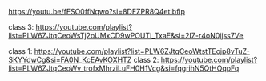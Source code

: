 https://youtu.be/fFSO0ffNqwo?si=8DFZPR8Q4etIbfip

class 3: https://youtube.com/playlist?list=PLW6ZJtqCeoWsTj2oUMxCD9wPOUTI_TxaE&si=2IZ-r4oN0jjss7Ve

class 1: https://youtube.com/playlist?list=PLW6ZJtqCeoWtstTEojp8vTuZ-SKYYdwCg&si=FA0N_KcEAvKOXHTZ
class 2: https://youtube.com/playlist?list=PLW6ZJtqCeoWv_trofxMhrziLuFH0H1Vcg&si=fqgrihN5QtHQqpFq
